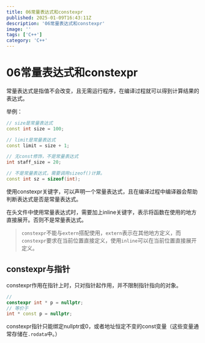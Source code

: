```yaml
---
title: 06常量表达式和constexpr
published: 2025-01-09T16:43:11Z
description: '06常量表达式和constexpr'
image: ''
tags: ['C++']
category: 'C++'
---
```


# 06常量表达式和constexpr

常量表达式是指值不会改变，且无需运行程序，在编译过程就可以得到计算结果的表达式。

举例：
```cpp
// size是常量表达式
const int size = 100;

// limit是常量表达式
const limit = size + 1;

// 无const修饰，不是常量表达式
int staff_size = 20;

// 不是常量表达式，需要调用sizeof()计算。
const int sz = sizeof(int);
```

使用constexpr关键字，可以声明一个常量表达式，且在编译过程中编译器会帮助判断表达式是否是常量表达式。

在头文件中使用常量表达式时，需要加上inline关键字，表示将函数在使用的地方直接展开。否则不是常量表达式。

> `constexpr`不能与`extern`搭配使用，`extern`表示在其他地方定义，而`constexpr`要求在当前位置直接定义，使用`inline`可以在当前位置直接展开定义。

## constexpr与指针

constexpr作用在指针上时，只对指针起作用，并不限制指针指向的对象。

```cpp
// 
constexpr int * p = nullptr;
// 等价于
int * const p = nullptr;
```


constexpr指针只能绑定nullptr或0，或者地址恒定不变的const变量（这些变量通常存储在`.rodata`中。）